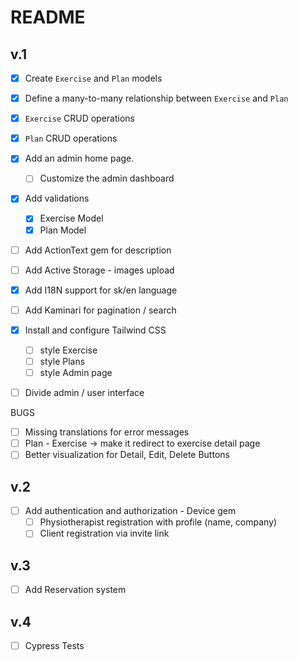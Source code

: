 # README

## v.1

- [x] Create `Exercise` and `Plan` models
- [x] Define a many-to-many relationship between `Exercise` and `Plan`
- [x] `Exercise` CRUD operations
- [x] `Plan` CRUD operations
- [x] Add an admin home page.
  - [ ] Customize the admin dashboard

- [x] Add validations
  - [x] Exercise Model
  - [x] Plan Model

- [ ] Add ActionText gem for description
- [ ] Add Active Storage - images upload
- [x] Add I18N support for sk/en language
- [ ] Add Kaminari for pagination / search

- [x] Install and configure Tailwind CSS
  - [ ] style Exercise
  - [ ] style Plans
  - [ ] style Admin page

- [ ] Divide admin / user interface

BUGS
- [ ] Missing translations for error messages
- [ ] Plan - Exercise -> make it redirect to exercise detail page
- [ ] Better visualization for Detail, Edit, Delete Buttons 

## v.2

- [ ] Add authentication and authorization - Device gem
  - [ ] Physiotherapist registration with profile (name, company)
  - [ ] Client registration via invite link

## v.3

- [ ] Add Reservation system

## v.4

- [ ] Cypress Tests
